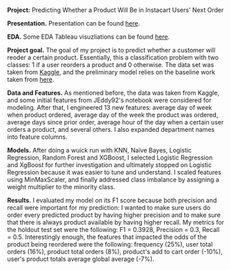 **Project:** Predicting Whether a Product Will Be in Instacart Users' Next Order

**Presentation.** Presentation can be found [here](https://github.com/vlazovskiy/predicting-instacart-purchases/blob/master/Predicting_customer_orders_with_instacart.pdf).

**EDA.** Some EDA Tableau visuzliations can be found [here](https://github.com/vlazovskiy/predicting-instacart-purchases/blob/master/EDA_with_Tableau.md).

**Project goal.** The goal of my project is to predict whether a customer will reoder a certain product. Essentially, this a classification problem with two classes: 1 if a user reorders a product and 0 otherwise. The data set was taken from [Kaggle](https://kaggle.com/c/instacart-market-basket-analysis/data), and the preliminary model relies on the baseline work taken from [here](https://github.com/JEddy92/Metis-Project3-InstacartKaggle).

**Data and Features.** As mentioned before, the data was taken from Kaggle, and some initial features from JEddy92's notebook were considered for modeling. After that, I engineered 13 new features: average day of week when product ordered, average day of the week the product was ordered, average days since prior order, average hour of the day when a certain user orders a product, and several others. I also expanded department names into feature columns.

**Models.** After doing a wuick run with KNN, Naïve Bayes, Logistic Regression, Random Forest and XGBoost, I selected Logistic Regression and XgBoost for further investigation and ultimately stopped on Logistic Regression because it was easier to tune and understand. I scaled features using MinMaxScaler, and finally addressed class imbalance by assigning a weight multiplier to the minority class. 

**Results.** I evaluated my model on its F1 score because both precision and recall were important for my prediction: I wanted to make sure users do order every predicted product by having higher precision and to make sure that there is always product available by having higher recall. My metrics for the holdout test set were the following: F1 = 0.3928, Precision = 0.3, Recall = 0.5. Interestingly enough, the features that impacted the odds of the product being reordered were the following: frequency (25%), user total orders (16%), product total orders (8%), product's add to cart order (-10%), user's product totals average global average (-7%). 
